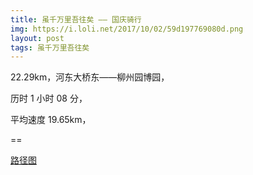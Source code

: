 ```yaml
---
title: 虽千万里吾往矣 —— 国庆骑行
img: https://i.loli.net/2017/10/02/59d197769080d.png
layout: post
tags: 虽千万里吾往矣
---
```

22.29km，河东大桥东——柳州园博园，

历时 1 小时 08 分，

平均速度 19.65km，

==

[路径图](http://labs.imxingzhe.com/trackvis/3d/34119993/)